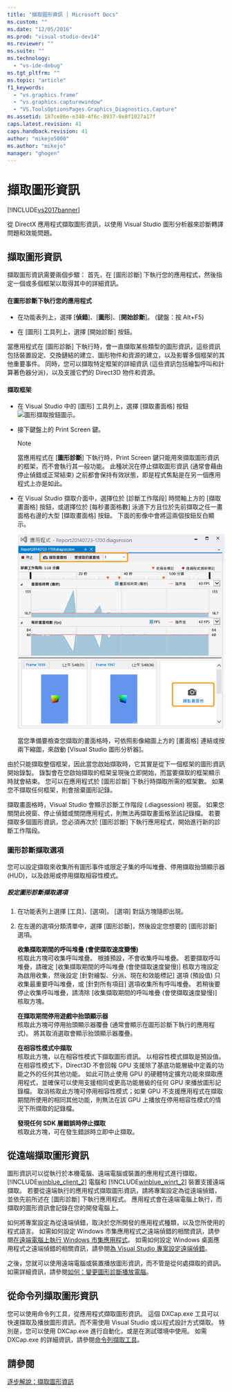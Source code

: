 ```yaml
---
title: "擷取圖形資訊 | Microsoft Docs"
ms.custom: ""
ms.date: "12/05/2016"
ms.prod: "visual-studio-dev14"
ms.reviewer: ""
ms.suite: ""
ms.technology: 
  - "vs-ide-debug"
ms.tgt_pltfrm: ""
ms.topic: "article"
f1_keywords: 
  - "vs.graphics.frame"
  - "vs.graphics.capturewindow"
  - "VS.ToolsOptionsPages.Graphics_Diagnostics.Capture"
ms.assetid: 187ce86e-e340-4f6c-8937-8e8f1027a17f
caps.latest.revision: 41
caps.handback.revision: 41
author: "mikejo5000"
ms.author: "mikejo"
manager: "ghogen"
---
```

# 擷取圖形資訊
[!INCLUDE[vs2017banner](../code-quality/includes/vs2017banner.md)]

從 DirectX 應用程式擷取圖形資訊，以使用 Visual Studio 圖形分析器來診斷轉譯問題和效能問題。  
  
## 擷取圖形資訊  
 擷取圖形資訊需要兩個步驟：  首先，在 \[圖形診斷\] 下執行您的應用程式，然後指定一個或多個框架以取得其中的詳細資訊。  
  
#### 在圖形診斷下執行您的應用程式  
  
-   在功能表列上，選擇 \[**偵錯**\]、\[**圖形**\]、\[**開始診斷**\]。  \(鍵盤：按 Alt\+F5\)  
  
-   在 \[圖形\] 工具列上，選擇 \[開始診斷\] 按鈕。  
  
 當應用程式在 \[圖形診斷\] 下執行時，會一直擷取某些類型的圖形資訊，這些資訊包括裝置設定、交換鏈結的建立、圖形物件和資源的建立，以及影響多個框架的其他重要事件。  同時，您可以擷取特定框架的詳細資訊 \(這些資訊包括繪製呼叫和計算著色器分派\)，以及支援它們的 Direct3D 物件和資源。  
  
#### 擷取框架  
  
-   在 Visual Studio 中的 \[圖形\] 工具列上，選擇 \[擷取畫面格\] 按鈕 ![圖形擷取按鈕圖示](~/debugger/graphics/media/debuggingdirectxgraphics.png "DebuggingDirectXGraphics")。  
  
-   接下鍵盤上的 Print Screen 鍵。  
  
    > [!NOTE]
    >  當應用程式在 \[**圖形診斷**\] 下執行時，Print Screen 鍵只能用來擷取圖形資訊的框架，而不會執行其一般功能。  此種狀況在停止擷取圖形資訊 \(通常會藉由停止偵錯或正常結束\) 之前都會保持有效狀態，即是程式焦點是在另一個應用程式上亦是如此。  
  
-   在 Visual Studio 擷取介面中，選擇位於 \[診斷工作階段\] 時間軸上方的 \[擷取畫面格\] 按鈕，或選擇位於 \[每秒畫面格數\] 泳道下方且位於先前擷取之任一畫面格右邊的大型 \[擷取畫面格\] 按鈕。  下面的影像中會將這兩個按鈕反白顯示。  
  
     ![擷取使用 GPU 使用工具的畫面格。](../debugger/media/pix_gpu_usage_tool_capture_frame.png "pix\_gpu\_usage\_tool\_capture\_frame")  
  
     當您準備要檢查您擷取的畫面格時，可依照影像縮圖上方的 \[畫面格\] 連結或按兩下縮圖，來啟動 \[Visual Studio 圖形分析器\]。  
  
 由於只能擷取整個框架，因此當您啟始擷取時，它其實是從下一個框架的圖形資訊開始錄製。  錄製會在您啟始擷取的框架呈現後立即開始，而當要擷取的框架顯示時就會結束。  您可以在應用程式於 \[圖形診斷\] 下執行時擷取所需的框架數。  如果您不擷取任何框架，則會捨棄圖形記錄。  
  
 擷取畫面格時，Visual Studio 會顯示診斷工作階段 \(.diagsession\) 視窗。  如果您關閉此視窗、停止偵錯或關閉應用程式，則無法再擷取畫面格至該記錄檔。  若要擷取多個圖形資訊，您必須再次於 \[圖形診斷\] 下執行應用程式，開始進行新的診斷工作階段。  
  
### 圖形診斷擷取選項  
 您可以設定擷取來收集所有圖形事件或限定子集的呼叫堆疊、停用擷取抬頭顯示器 \(HUD\)，以及啟用或停用擷取相容性模式。  
  
##### 設定圖形診斷擷取選項  
  
1.  在功能表列上選擇 \[工具\]、\[選項\]。  \[選項\] 對話方塊隨即出現。  
  
2.  在左邊的選項分類清單中，選擇 \[圖形診斷\]，然後設定您想要的 \[圖形診斷\] 選項。  
  
     **收集擷取期間的呼叫堆疊 \(會使擷取速度變慢\)**  
     核取此方塊可收集呼叫堆疊。  根據預設，不會收集呼叫堆疊。  若要擷取呼叫堆疊，請確定 \[收集擷取期間的呼叫堆疊 \(會使擷取速度變慢\)\] 核取方塊設定為啟用收集，然後設定 \[針對繪製、分派、現在和效能標記\] 選項 \(預設值\) 只收集最重要呼叫堆疊，或 \[針對所有項目\] 選項收集所有呼叫堆疊。  若稍後要停止收集呼叫堆疊，請清除 \[收集擷取期間的呼叫堆疊 \(會使擷取速度變慢\)\] 核取方塊。  
  
     **在擷取期間停用遊戲中抬頭顯示器**  
     核取此方塊可停用抬頭顯示器覆疊 \(通常會顯示在圖形診斷下執行的應用程式\)。  將其取消選取會顯示抬頭顯示器覆疊。  
  
     **在相容性模式中擷取**  
     核取此方塊，以在相容性模式下擷取圖形資訊。  以相容性模式擷取是預設值。  在相容性模式下，Direct3D 不會回報 GPU 支援除了基底功能層級中定義的功能之外的任何其他功能。  如此可防止使用 GPU 的硬體特定擴充功能來擷取應用程式，並確保可以使用支援相同或更高功能層級的任何 GPU 來播放圖形記錄檔。  取消核取此方塊可停用相容性模式；如果 GPU 不支援應用程式在擷取期間所使用的相同其他功能，則無法在該 GPU 上播放在停用相容性模式的情況下所擷取的記錄檔。  
  
     **發現任何 SDK 層錯誤時停止擷取**  
     核取此方塊，可在發生錯誤時立即中止擷取。  
  
## 從遠端擷取圖形資訊  
 圖形資訊可以從執行於本機電腦、遠端電腦或裝置的應用程式進行擷取。  [!INCLUDE[winblue_client_2](../debugger/includes/winblue_client_2_md.md)] 電腦和 [!INCLUDE[winblue_winrt_2](../debugger/includes/winblue_winrt_2_md.md)] 裝置支援遠端擷取。  若要從遠端執行的應用程式擷取圖形資訊，請將專案設定為從遠端偵錯，並依先前所述在 \[圖形診斷\] 下執行應用程式。  應用程式會在遠端電腦上執行，而擷取的圖形資訊會記錄在您的開發電腦上。  
  
 如何將專案設定為從遠端偵錯，取決於您所開發的應用程式種類，以及您所使用的程式語言。  如需如何設定 Windows 市集應用程式之遠端偵錯的相關資訊，請參閱[在遠端電腦上執行 Windows 市集應用程式](../debugger/run-windows-store-apps-on-a-remote-machine.md)。  如需如何設定 Windows 桌面應用程式之遠端偵錯的相關資訊，請參閱[為 Visual Studio 專案設定遠端偵錯](../Topic/Set%20Up%20Remote%20Debugging%20for%20a%20Visual%20Studio%20Project.md)。  
  
 之後，您就可以使用遠端電腦或裝置播放圖形資訊，而不管是從何處擷取的資訊。  如需詳細資訊，請參閱[如何：變更圖形診斷播放電腦](../debugger/how-to-change-the-graphics-diagnostics-playback-machine.md)。  
  
## 從命令列擷取圖形資訊  
 您可以使用命令列工具，從應用程式擷取圖形資訊。  這個 DXCap.exe 工具可以快速擷取及播放圖形資訊，而不需使用 Visual Studio 或以程式設計方式擷取。  特別是，您可以使用 DXCap.exe 進行自動化，或是在測試環境中使用。  如需 DXCap.exe 的詳細資訊，請參閱[命令列擷取工具](../debugger/command-line-capture-tool.md)。  
  
## 請參閱  
 [逐步解說：擷取圖形資訊](../debugger/walkthrough-capturing-graphics-information.md)